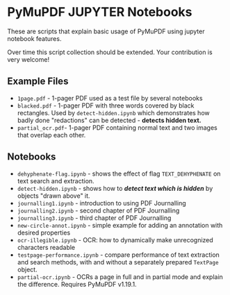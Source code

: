 # PyMuPDF JUPYTER Notebooks

These are scripts that explain basic usage of PyMuPDF using jupyter notebook features.

Over time this script collection should be extended. Your contribution is very welcome!

## Example Files
* `1page.pdf` - 1-pager PDF used as a test file by several notebooks
* `blacked.pdf` - 1-pager PDF with three words covered by black rectangles. Used by `detect-hidden.ipynb` which demonstrates how badly done "redactions" can be detected - **detects hidden text.**
* `partial_ocr.pdf`- 1-pager PDF containing normal text and two images that overlap each other.

## Notebooks
* `dehyphenate-flag.ipynb` - shows the effect of flag `TEXT_DEHYPHENATE` on text search and extraction.
* `detect-hidden.ipynb` - shows how to **_detect text which is hidden_** by objects "drawn above" it.
* `journalling1.ipynb` - introduction to using PDF Journalling
* `journalling2.ipynb` - second chapter of PDF Journalling 
* `journalling3.ipynb` - third chapter of PDF Journalling 
* `new-circle-annot.ipynb` - simple example for adding an annotation with desired properties
* `ocr-illegible.ipynb` - OCR: how to dynamically make unrecognized characters readable
* `testpage-performance.ipynb` - compare performance of text extraction and search methods, with and without a separately prepared `TextPage` object.
* `partial-ocr.ipynb` - OCRs a page in full and in partial mode and explain the difference. Requires PyMuPDF v1.19.1.
